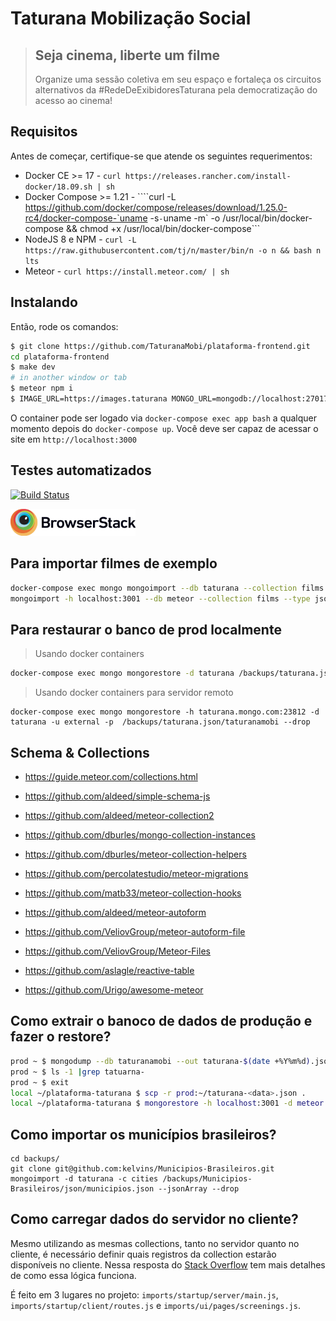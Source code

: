 # Taturana Mobilização Social

> ## Seja cinema, liberte um filme
>
> Organize uma sessão coletiva em seu espaço e fortaleça os circuitos alternativos da #RedeDeExibidoresTaturana pela democratização do acesso ao cinema!

## Requisitos

Antes de começar, certifique-se que atende os seguintes requerimentos:

* Docker CE >= 17 - ```curl https://releases.rancher.com/install-docker/18.09.sh | sh```
* Docker Compose >= 1.21 - ````curl -L https://github.com/docker/compose/releases/download/1.25.0-rc4/docker-compose-`uname -s`-`uname -m` -o /usr/local/bin/docker-compose && chmod +x /usr/local/bin/docker-compose```
* NodeJS 8 e NPM  - ```curl -L https://raw.githubusercontent.com/tj/n/master/bin/n -o n && bash n lts```
* Meteor - ```curl https://install.meteor.com/ | sh```

## Instalando

Então, rode os comandos:

```bash
$ git clone https://github.com/TaturanaMobi/plataforma-frontend.git
cd plataforma-frontend
$ make dev
# in another window or tab
$ meteor npm i
$ IMAGE_URL=https://images.taturana MONGO_URL=mongodb://localhost:27017/taturana MAIL_URL=smtp://fake-smtp:1025 WORKER=1 SETTINGS=./settings.json meteor
```

O container pode ser logado via `docker-compose exec app bash` a qualquer momento depois do `docker-compose up`.
Você deve ser capaz de acessar o site em `http://localhost:3000`

## Testes automatizados
[![Build Status](https://travis-ci.org/TaturanaMobi/plataforma-frontend.svg?branch=develop)](https://travis-ci.org/TaturanaMobi/plataforma-frontend)

<img src="./public/Browserstack-logo@2x.png" alt="BrowserStack Logo" width="200">

## Para importar filmes de exemplo

```bash
docker-compose exec mongo mongoimport --db taturana --collection films --type json --file /backup/taturana-films.json
mongoimport -h localhost:3001 --db meteor --collection films --type json --file ./backup/taturana-films.json
```

## Para restaurar o banco de prod localmente

> Usando docker containers

```bash
docker-compose exec mongo mongorestore -d taturana /backups/taturana.json/taturanamobi --drop
```

> Usando docker containers para servidor remoto

```
docker-compose exec mongo mongorestore -h taturana.mongo.com:23812 -d taturana -u external -p  /backups/taturana.json/taturanamobi --drop
```

## Schema & Collections

* https://guide.meteor.com/collections.html
* https://github.com/aldeed/simple-schema-js
* https://github.com/aldeed/meteor-collection2
* https://github.com/dburles/mongo-collection-instances
* https://github.com/dburles/meteor-collection-helpers
* https://github.com/percolatestudio/meteor-migrations
* https://github.com/matb33/meteor-collection-hooks

* https://github.com/aldeed/meteor-autoform
* https://github.com/VeliovGroup/meteor-autoform-file
* https://github.com/VeliovGroup/Meteor-Files

* https://github.com/aslagle/reactive-table
* https://github.com/Urigo/awesome-meteor

## Como extrair o banoco de dados de produção e fazer o restore?

```bash
prod ~ $ mongodump --db taturanamobi --out taturana-$(date +%Y%m%d).json
prod ~ $ ls -1 |grep tatuarna-
prod ~ $ exit
local ~/plataforma-taturana $ scp -r prod:~/taturana-<data>.json .
local ~/plataforma-taturana $ mongorestore -h localhost:3001 -d meteor taturana-<data>.json/taturanamobi --drop
```

## Como importar os municípios brasileiros?

```
cd backups/
git clone git@github.com:kelvins/Municipios-Brasileiros.git
mongoimport -d taturana -c cities /backups/Municipios-Brasileiros/json/municipios.json --jsonArray --drop
```

## Como carregar dados do servidor no cliente?

Mesmo utilizando as mesmas collections, tanto no servidor quanto no cliente, é necessário definir quais registros da collection estarão disponíveis no cliente.
Nessa resposta do [Stack Overflow](https://stackoverflow.com/a/21853298/397927) tem mais detalhes de como essa lógica funciona.

É feito em 3 lugares no projeto: ```imports/startup/server/main.js```, ```imports/startup/client/routes.js``` e ```imports/ui/pages/screenings.js```.